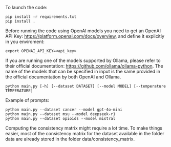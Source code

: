 To launch the code:
```
pip install -r requirements.txt
pip install .
```
Before running the code using OpenAI models you need to get an OpenAI API Key: https://platform.openai.com/docs/overview,
and define it explicitly in you enviroment:
```
export OPENAI_API_KEY=<api_key>
```
If you are running one of the models supported by Ollama, please refer to their official documentation: https://github.com/ollama/ollama-python.
The name of the models that can be specified in input is the same provided in the official documentation by both OpenAI and Ollama. 
```
python main.py [-h] [--dataset DATASET] [--model MODEL] [--temperature TEMPERATURE] 
```
Example of prompts:
```
python main.py --dataset cancer --model gpt-4o-mini 
python main.py --dataset msu --model deepseek-r1
python main.py --dataset opioids --model mistral
```

Computing the consistency matrix might require a lot time. 
To make things easier, most of the consistency matrix for the dataset available in the folder data 
are already stored in the folder data/consistency_matrix.